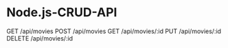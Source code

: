 # Node.js-CRUD-API

GET      /api/movies
POST     /api/movies
GET      /api/movies/:id
PUT      /api/movies/:id
DELETE   /api/movies/:id
